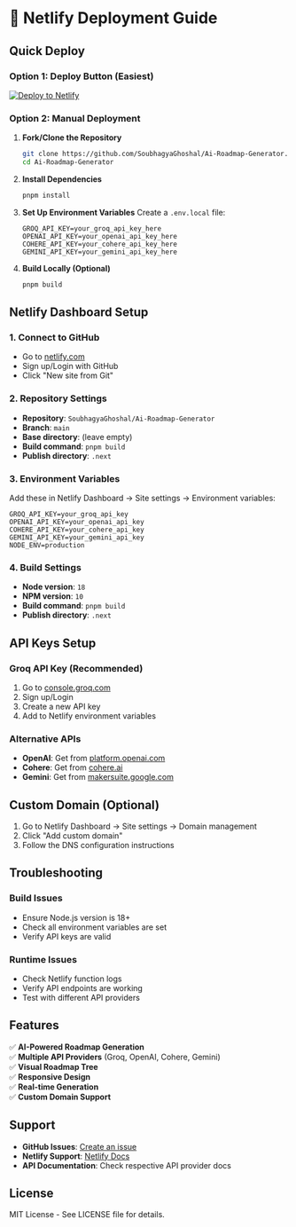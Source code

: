 # 🚀 Netlify Deployment Guide

## Quick Deploy

### Option 1: Deploy Button (Easiest)
[![Deploy to Netlify](https://www.netlify.com/img/deploy/button.svg)](https://app.netlify.com/start/deploy?repository=https://github.com/SoubhagyaGhoshal/Ai-Roadmap-Generator)

### Option 2: Manual Deployment

1. **Fork/Clone the Repository**
   ```bash
   git clone https://github.com/SoubhagyaGhoshal/Ai-Roadmap-Generator.git
   cd Ai-Roadmap-Generator
   ```

2. **Install Dependencies**
   ```bash
   pnpm install
   ```

3. **Set Up Environment Variables**
   Create a `.env.local` file:
   ```env
   GROQ_API_KEY=your_groq_api_key_here
   OPENAI_API_KEY=your_openai_api_key_here
   COHERE_API_KEY=your_cohere_api_key_here
   GEMINI_API_KEY=your_gemini_api_key_here
   ```

4. **Build Locally (Optional)**
   ```bash
   pnpm build
   ```

## Netlify Dashboard Setup

### 1. Connect to GitHub
- Go to [netlify.com](https://netlify.com)
- Sign up/Login with GitHub
- Click "New site from Git"

### 2. Repository Settings
- **Repository**: `SoubhagyaGhoshal/Ai-Roadmap-Generator`
- **Branch**: `main`
- **Base directory**: (leave empty)
- **Build command**: `pnpm build`
- **Publish directory**: `.next`

### 3. Environment Variables
Add these in Netlify Dashboard → Site settings → Environment variables:

```
GROQ_API_KEY=your_groq_api_key
OPENAI_API_KEY=your_openai_api_key
COHERE_API_KEY=your_cohere_api_key
GEMINI_API_KEY=your_gemini_api_key
NODE_ENV=production
```

### 4. Build Settings
- **Node version**: `18`
- **NPM version**: `10`
- **Build command**: `pnpm build`
- **Publish directory**: `.next`

## API Keys Setup

### Groq API Key (Recommended)
1. Go to [console.groq.com](https://console.groq.com)
2. Sign up/Login
3. Create a new API key
4. Add to Netlify environment variables

### Alternative APIs
- **OpenAI**: Get from [platform.openai.com](https://platform.openai.com)
- **Cohere**: Get from [cohere.ai](https://cohere.ai)
- **Gemini**: Get from [makersuite.google.com](https://makersuite.google.com)

## Custom Domain (Optional)

1. Go to Netlify Dashboard → Site settings → Domain management
2. Click "Add custom domain"
3. Follow the DNS configuration instructions

## Troubleshooting

### Build Issues
- Ensure Node.js version is 18+
- Check all environment variables are set
- Verify API keys are valid

### Runtime Issues
- Check Netlify function logs
- Verify API endpoints are working
- Test with different API providers

## Features

✅ **AI-Powered Roadmap Generation**  
✅ **Multiple API Providers** (Groq, OpenAI, Cohere, Gemini)  
✅ **Visual Roadmap Tree**  
✅ **Responsive Design**  
✅ **Real-time Generation**  
✅ **Custom Domain Support**  

## Support

- **GitHub Issues**: [Create an issue](https://github.com/SoubhagyaGhoshal/Ai-Roadmap-Generator/issues)
- **Netlify Support**: [Netlify Docs](https://docs.netlify.com)
- **API Documentation**: Check respective API provider docs

## License

MIT License - See LICENSE file for details. 
